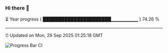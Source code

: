 ### Hi there 👋

⏳ Year progress { ██████████████████████▁▁▁▁▁▁▁▁ } 74.26 %

---

⏰ Updated on Mon, 29 Sep 2025 01:25:18 GMT

![Progress Bar CI](https://github.com/liununu/liununu/workflows/Progress%20Bar%20CI/badge.svg)
